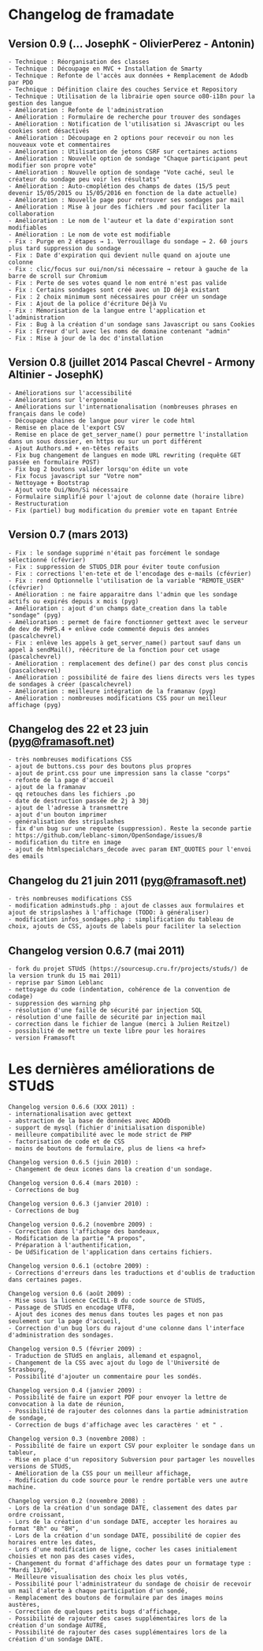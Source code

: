 # Changelog de framadate

## Version 0.9 (... JosephK - OlivierPerez - Antonin)
    - Technique : Réorganisation des classes
    - Technique : Découpage en MVC + Installation de Smarty
    - Technique : Refonte de l'accès aux données + Remplacement de Adodb par PDO
    - Technique : Définition claire des couches Service et Repository
    - Technique : Utilisation de la librairie open source o80-i18n pour la gestion des langue
    - Amélioration : Refonte de l'administration
    - Amélioration : Formulaire de recherche pour trouver des sondages
    - Amélioration : Notification de l'utilisation si JAvascript ou les cookies sont désactivés
    - Amélioration : Découpage en 2 options pour recevoir ou non les nouveaux vote et commentaires
    - Amélioration : Utilisation de jetons CSRF sur certaines actions
    - Amélioration : Nouvelle option de sondage "Chaque participant peut modifier son propre vote"
    - Amélioration : Nouvelle option de sondage "Vote caché, seul le créateur du sondage peu voir les résultats"
    - Amélioration : Auto-cmoplétion des champs de dates (15/5 peut devenir 15/05/2015 ou 15/05/2016 en fonction de la date actuelle)
    - Amélioration : Nouvelle page pour retrouver ses sondages par mail
    - Amélioration : Mise à jour des fichiers .md pour faciliter la collaboration
    - Amélioration : Le nom de l'auteur et la date d'expiration sont modifiables
    - Amélioration : Le nom de vote est modifiable
    - Fix : Purge en 2 étapes → 1. Verrouillage du sondage → 2. 60 jours plus tard suppression du sondage
    - Fix : Date d'expiration qui devient nulle quand on ajoute une colonne
    - Fix : clic/focus sur oui/non/si nécessaire → retour à gauche de la barre de scroll sur Chromium
    - Fix : Perte de ses votes quand le nom entré n'est pas valide
    - Fix : Certains sondages sont créé avec un ID déjà existant
    - Fix : 2 choix minimum sont nécessaires pour créer un sondage
    - Fix : Ajout de la police d'écriture Déjà Vu
    - Fix : Mémorisation de la langue entre l'application et l'administration
    - Fix : Bug à la création d'un sondage sans Javascript ou sans Cookies
    - Fix : Erreur d'url avec les noms de domaine contenant "admin"
    - Fix : Mise à jour de la doc d'installation
    
## Version 0.8 (juillet 2014 Pascal Chevrel - Armony Altinier - JosephK)
	- Améliorations sur l'accessibilité
	- Améliorations sur l'ergonomie
	- Améliorations sur l'internationalisation (nombreuses phrases en français dans le code)
	- Découpage chaines de langue pour virer le code html
	- Remise en place de l'export CSV
	- Remise en place de get_server_name() pour permettre l'installation dans un sous dossier, en https ou sur un port différent
	- Ajout Authors.md + en-têtes refaits
	- Fix bug changement de langues en mode URL rewriting (requête GET passée en formulaire POST)
	- Fix bug 2 boutons valider lorsqu'on édite un vote
	- Fix focus javascript sur "Votre nom"
	- Nettoyage + Bootstrap
	- Ajout vote Oui/Non/Si nécessaire
	- Formulaire simplifié pour l'ajout de colonne date (horaire libre)
	- Restructuration
	- Fix (partiel) bug modification du premier vote en tapant Entrée

## Version 0.7 (mars 2013)
	- Fix : le sondage supprimé n'était pas forcément le sondage sélectionné (cfévrier)
	- Fix : suppression de STUDS_DIR pour éviter toute confusion
	- Fix : corrections l'en-tete et de l'encodage des e-mails (cfévrier)
	- Fix : rend Optionnelle l'utilisation de la variable "REMOTE_USER" (cfévrier)
	- Amélioration : ne faire apparaitre dans l'admin que les sondage actifs ou expirés depuis x mois (pyg)
	- Amélioration : ajout d'un champs date_creation dans la table "sondage" (pyg)
	- Amélioration : permet de faire fonctionner gettext avec le serveur de dev de PHP5.4 + enlève code commenté depuis des années (pascalchevrel)
	- Fix : enlève les appels à get_server_name() partout sauf dans un appel à sendMail(), réécriture de la fonction pour cet usage (pascalchevrel)
	- Amélioration : remplacement des define() par des const plus concis (pascalchevrel)
	- Amélioration : possibilité de faire des liens directs vers les types de sondages à créer (pascalchevrel)
	- Amélioration : meilleure intégration de la framanav (pyg)
	- Amélioration : nombreuses modifications CSS pour un meilleur affichage (pyg)

## Changelog des 22 et 23 juin (pyg@framasoft.net)
	- très nombreuses modifications CSS
	- ajout de buttons.css pour des boutons plus propres 
	- ajout de print.css pour une impression sans la classe "corps"
	- refonte de la page d'accueil
	- ajout de la framanav
	- qq retouches dans les fichiers .po
	- date de destruction passée de 2j à 30j
	- ajout de l'adresse à transmettre
	- ajout d'un bouton imprimer
	- généralisation des stripslashes
	- fix d'un bug sur une requete (suppression). Reste la seconde partie : https://github.com/leblanc-simon/OpenSondage/issues/8
	- modification du titre en image
	- ajout de htmlspecialchars_decode avec param ENT_QUOTES pour l'envoi des emails

## Changelog du 21 juin 2011 (pyg@framasoft.net)
	- très nombreuses modifications CSS
	- modification adminstuds.php : ajout de classes aux formulaires et ajout de stripslashes à l'affichage (TODO: à généraliser)
	- modification infos_sondages.php : simplification du tableau de choix, ajouts de CSS, ajouts de labels pour faciliter la selection

## Changelog version 0.6.7 (mai 2011)
	- fork du projet STUdS (https://sourcesup.cru.fr/projects/studs/) de la version trunk du 15 mai 2011)
    - reprise par Simon Leblanc
    - nettoyage du code (indentation, cohérence de la convention de codage)
    - suppression des warning php
    - résolution d'une faille de sécurité par injection SQL
    - résolution d'une faille de sécurité par injection mail
    - correction dans le fichier de langue (merci à Julien Reitzel)
    - possibilité de mettre un texte libre pour les horaires
    - version Framasoft

# Les dernières améliorations de STUdS
	Changelog version 0.6.6 (XXX 2011) :
	- internationalisation avec gettext
	- abstraction de la base de données avec ADOdb
	- support de mysql (fichier d'initialisation disponible)
	- meilleure compatibilité avec le mode strict de PHP
	- factorisation de code et de CSS
	- moins de boutons de formulaire, plus de liens <a href>

	Changelog version 0.6.5 (juin 2010) :
	- Changement de deux icones dans la creation d'un sondage.

	Changelog version 0.6.4 (mars 2010) :
	- Corrections de bug

	Changelog version 0.6.3 (janvier 2010) :
	- Corrections de bug

	Changelog version 0.6.2 (novembre 2009) :
	- Correction dans l'affichage des bandeaux,
	- Modification de la partie "A propos",
	- Préparation à l'authentification,
	- De UdSification de l'application dans certains fichiers.

	Changelog version 0.6.1 (octobre 2009) :
	- Corrections d'erreurs dans les traductions et d'oublis de traduction dans certaines pages.

	Changelog version 0.6 (août 2009) :
	- Mise sous la licence CeCILL-B du code source de STUdS,
	- Passage de STUdS en encodage UTF8,
	- Ajout des icones des menus dans toutes les pages et non pas seulement sur la page d'accueil,
	- Correction d'un bug lors du rajout d'une colonne dans l'interface d'administration des sondages.

	Changelog version 0.5 (février 2009) :
	- Traduction de STUdS en anglais, allemand et espagnol,
	- Changement de la CSS avec ajout du logo de l'Université de Strasbourg,
	- Possibilité d'ajouter un commentaire pour les sondés.
	
	Changelog version 0.4 (janvier 2009) :
	- Possibilité de faire un export PDF pour envoyer la lettre de convocation à la date de réunion,
	- Possibilité de rajouter des colonnes dans la partie administration de sondage,
	- Correction de bugs d'affichage avec les caractères ' et " .

	Changelog version 0.3 (novembre 2008) :
	- Possibilité de faire un export CSV pour exploiter le sondage dans un tableur,
	- Mise en place d'un repository Subversion pour partager les nouvelles versions de STUdS,
	- Amélioration de la CSS pour un meilleur affichage,
	- Modification du code source pour le rendre portable vers une autre machine.
	
	Changelog version 0.2 (novembre 2008) :
	- Lors de la création d'un sondage DATE, classement des dates par ordre croissant,
	- Lors de la création d'un sondage DATE, accepter les horaires au format "8h" ou "8H",
	- Lors de la création d'un sondage DATE, possibilité de copier des horaires entre les dates,
	- Lors d'une modification de ligne, cocher les cases initialement choisies et non pas des cases vides,
	- Changement du format d'affichage des dates pour un formatage type : "Mardi 13/06",
	- Meilleure visualisation des choix les plus votés,
	- Possibilité pour l'administrateur du sondage de choisir de recevoir un mail d'alerte à chaque participation d'un sondé,
	- Remplacement des boutons de formulaire par des images moins austères,
	- Correction de quelques petits bugs d'affichage,
	- Possibilité de rajouter des cases supplémentaires lors de la création d'un sondage AUTRE,
	- Possibilité de rajouter des cases supplémentaires lors de la création d'un sondage DATE.
